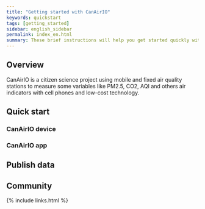 ```yaml
---
title: "Getting started with CanAirIO"
keywords: quickstart
tags: [getting_started]
sidebar: english_sidebar
permalink: index_en.html
summary: These brief instructions will help you get started quickly with CanAirIO. 
---
```


## Overview

CanAirIO is a citizen science project using mobile and fixed air quality stations to measure some variables like PM2.5, CO2, AQI and others air indicators with cell phones and low-cost technology. 

## Quick start

### CanAirIO device

### CanAirIO app

## Publish data

## Community


{% include links.html %}
